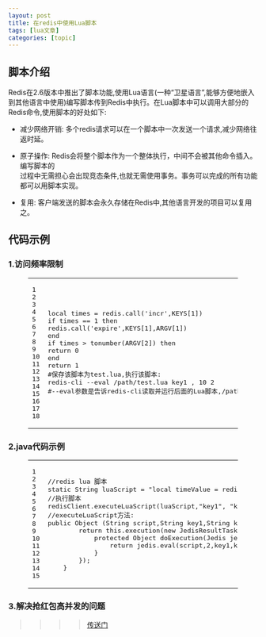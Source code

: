 ```yaml
---
layout: post
title: 在redis中使用Lua脚本 
tags: [lua文章]
categories: [topic]
---
```

<h2 id="脚本介绍"><a href="#脚本介绍" class="headerlink" title="脚本介绍"></a>脚本介绍</h2><p>Redis在2.6版本中推出了脚本功能,使用Lua语言(一种“卫星语言”,能够方便地嵌入到其他语言中使用)编写脚本传到Redis中执行。在Lua脚本中可以调用大部分的Redis命令,使用脚本的好处如下:<br/></p>
<ul>
<li><p>减少网络开销: 多个redis请求可以在一个脚本中一次发送一个请求,减少网络往返时延。</p>
</li>
<li><p>原子操作: Redis会将整个脚本作为一个整体执行，中间不会被其他命令插入。编写脚本的<br/>过程中无需担心会出现竞态条件,也就无需使用事务。事务可以完成的所有功能都可以用脚本实现。</p>
</li>
<li><p>复用: 客户端发送的脚本会永久存储在Redis中,其他语言开发的项目可以复用之。</p>
</li>
</ul>
<h2 id="代码示例"><a href="#代码示例" class="headerlink" title="代码示例"></a>代码示例</h2><h3 id="1-访问频率限制"><a href="#1-访问频率限制" class="headerlink" title="1.访问频率限制"></a>1.访问频率限制</h3><figure class="highlight bash"><table><tbody><tr><td class="gutter"><pre><div class="line">1</div><div class="line">2</div><div class="line">3</div><div class="line">4</div><div class="line">5</div><div class="line">6</div><div class="line">7</div><div class="line">8</div><div class="line">9</div><div class="line">10</div><div class="line">11</div><div class="line">12</div><div class="line">13</div><div class="line">14</div><div class="line">15</div><div class="line">16</div><div class="line">17</div><div class="line">18</div></pre></td><td class="code"><pre><div class="line"><span class="built_in">local</span> <span class="built_in">times</span> = redis.call(<span class="string">&#39;incr&#39;</span>,KEYS[1])</div><div class="line"></div><div class="line"><span class="keyword">if</span> <span class="built_in">times</span> == 1 <span class="keyword">then</span> </div><div class="line"></div><div class="line">redis.call(<span class="string">&#39;expire&#39;</span>,KEYS[1],ARGV[1])</div><div class="line">end </div><div class="line"></div><div class="line"><span class="keyword">if</span> <span class="built_in">times</span> &gt; tonumber(ARGV[2]) <span class="keyword">then</span>	</div><div class="line"><span class="built_in">return</span> 0</div><div class="line">end </div><div class="line"></div><div class="line"><span class="built_in">return</span> 1	</div><div class="line"></div><div class="line"><span class="comment">#保存该脚本为test.lua,执行该脚本:</span></div><div class="line"></div><div class="line">redis-cli --eval /path/test.lua key1 , 10 2</div><div class="line"></div><div class="line"><span class="comment">#--eval参数是告诉redis-cli读取并运行后面的Lua脚本,/path/test.jua是脚本文件的路径,key1是要操作的键，在脚本中使用KEYS[1]获取,10和2是参数，在脚本中使用ARGV[1]和ARGV[2]获得值（每10秒最多访问3次),注意空格</span></div></pre></td></tr></tbody></table></figure>
<h3 id="2-java代码示例"><a href="#2-java代码示例" class="headerlink" title="2.java代码示例"></a>2.java代码示例</h3><figure class="highlight java"><table><tbody><tr><td class="gutter"><pre><div class="line">1</div><div class="line">2</div><div class="line">3</div><div class="line">4</div><div class="line">5</div><div class="line">6</div><div class="line">7</div><div class="line">8</div><div class="line">9</div><div class="line">10</div><div class="line">11</div><div class="line">12</div><div class="line">13</div><div class="line">14</div><div class="line">15</div></pre></td><td class="code"><pre><div class="line"></div><div class="line"><span class="comment">//redis lua 脚本</span></div><div class="line"><span class="keyword">static</span> String luaScript = <span class="string">&#34;local timeValue = redis.call(&#39;get&#39;,KEYS[1]) if timeValue &lt; ARGV[1] then return  redis.call(&#39;mset&#39;,KEYS[1],ARGV[1],KEYS[2],ARGV[2]) end return nil&#34;</span>;</div><div class="line"></div><div class="line"><span class="comment">//执行脚本</span></div><div class="line">redisClient.executeLuaScript(luaScript,<span class="string">&#34;key1&#34;</span>, <span class="string">&#34;key2&#34;</span>, <span class="string">&#34;value1&#34;</span>, <span class="string">&#34;value2&#34;</span>);</div><div class="line"></div><div class="line"><span class="comment">//executeLuaScript方法:</span></div><div class="line"><span class="function"><span class="keyword">public</span> Object <span class="params">(String script,String key1,String key2,String avg1,String avg2)</span> <span class="keyword">throws</span> Exception </span>{</div><div class="line">        <span class="keyword">return</span> <span class="keyword">this</span>.execution(<span class="keyword">new</span> JedisResultTask() {</div><div class="line">            <span class="function"><span class="keyword">protected</span> Object <span class="title">doExecution</span><span class="params">(Jedis jedis)</span> </span>{</div><div class="line">                <span class="keyword">return</span> jedis.eval(script,<span class="number">2</span>,key1,key2,avg1,avg2);</div><div class="line">            }</div><div class="line">        });</div><div class="line">    }</div></pre></td></tr></tbody></table></figure>
<h3 id="3-解决抢红包高并发的问题"><a href="#3-解决抢红包高并发的问题" class="headerlink" title="3.解决抢红包高并发的问题"></a>3.解决抢红包高并发的问题</h3><blockquote>
<blockquote>
<blockquote>
<blockquote>
<p><a href="http://blog.csdn.net/hengyunabc/article/details/19433779/" target="_blank" rel="external noopener noreferrer">传送门</a></p>
</blockquote>
</blockquote>
</blockquote>
</blockquote>
